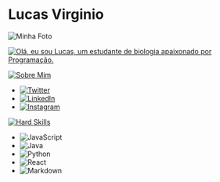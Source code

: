 # Lucas Virginio 
![Minha Foto](https://s4.aconvert.com/convert/p3r68-cdx67/ao4dy-y9fmg.jpg)

[![Olá, eu sou Lucas, um estudante de biologia apaixonado por Programação.](https://img.shields.io/badge/Ol%C3%A1%2C%20eu%20sou%20Lucas%2C%20um%20estudante%20de%20biologia%20apaixonado%20por%20Programa%C3%A7%C3%A3o.-black?style=flat&logoColor=white)](link_para_sua_secao_sobre_mim)
 

 [![Sobre Mim](https://img.shields.io/badge/Sobre-Mim-black?style=flat&logoColor=white)](link_para_sua_secao_sobre_mim)



- [![Twitter](https://img.shields.io/badge/Twitter-000?style=for-the-badge&logo=twitter)](https://twitter.com/melhorentrydapb)
- [![LinkedIn](https://img.shields.io/badge/LinkedIn-000?style=for-the-badge&logo=linkedin&logoColor=0E76A8)](https://www.linkedin.com/in/lucas-virginio-55311627b/)
- [![Instagram](https://img.shields.io/badge/Instagram-000?style=for-the-badge&logo=instagram)](https://www.instagram.com/luc4lins/)

[![Hard Skills](https://img.shields.io/badge/Hard%20Skills-black?style=flat&logoColor=white)](link_para_sua_secao_hard_skills)




-  ![JavaScript](https://img.shields.io/badge/JavaScript-000?style=for-the-badge&logo=javascript)
-  ![Java](https://img.shields.io/badge/Java-000?style=for-the-badge&logo=java)
-  ![Python](https://img.shields.io/badge/Python-000?style=for-the-badge&logo=python)
-  ![React](https://img.shields.io/badge/React-000?style=for-the-badge&logo=react)
- ![Markdown](https://img.shields.io/badge/Markdown-000?style=for-the-badge&logo=markdown)